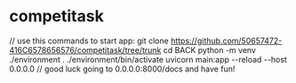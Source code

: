 # competitask
// use this commands to start app:
git clone https://github.com/50657472-416C6578656576/competitask/tree/trunk
cd BACK
python -m venv ./environment
. ./environment/bin/activate
uvicorn main:app --reload --host 0.0.0.0
 // good luck going to 0.0.0.0:8000/docs and have fun!